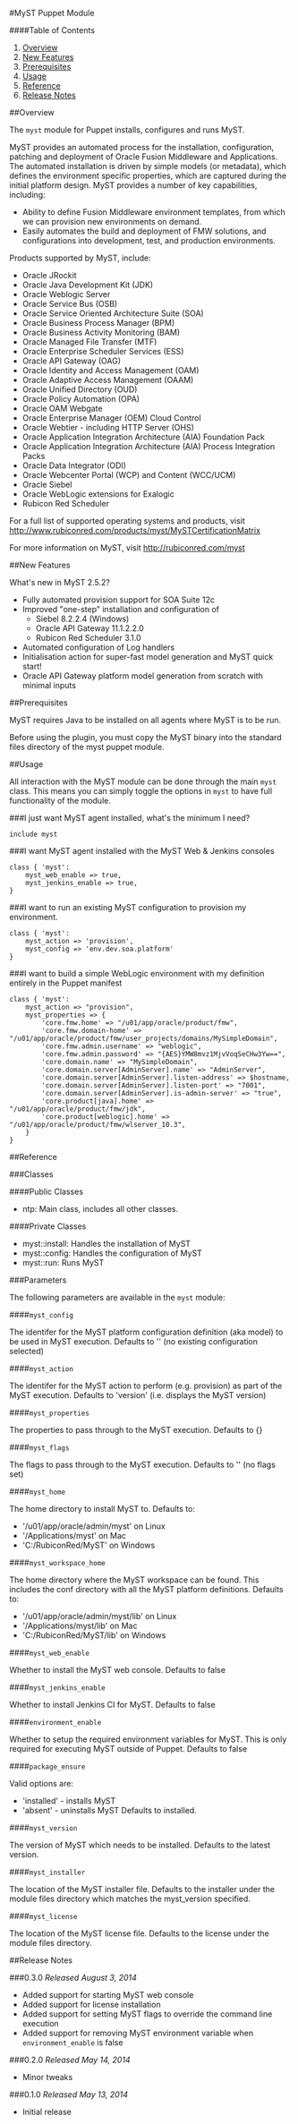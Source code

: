 #MyST Puppet Module

####Table of Contents

1. [Overview](#overview)
2. [New Features](#newfeatures)
3. [Prerequisites](#prerequisites)
4. [Usage](#usage)
5. [Reference](#reference)
6. [Release Notes](#releasenotes)

##Overview

The `myst` module for Puppet installs, configures and runs MyST.

MyST provides an automated process for the installation, configuration, patching and deployment of Oracle Fusion Middleware and Applications.
The automated installation is driven by simple models (or metadata), which defines the environment specific properties, which are captured during the initial platform design.
MyST provides a number of key capabilities, including:
* Ability to define Fusion Middleware environment templates, from which we can provision new environments on demand.
* Easily automates the build and deployment of FMW solutions, and configurations into development, test, and production environments. 

Products supported by MyST, include:
* Oracle JRockit
* Oracle Java Development Kit (JDK)
* Oracle Weblogic Server
* Oracle Service Bus (OSB)
* Oracle Service Oriented Architecture Suite (SOA) 
* Oracle Business Process Manager (BPM)
* Oracle Business Activity Monitoring (BAM)
* Oracle Managed File Transfer (MTF)
* Oracle Enterprise Scheduler Services (ESS)
* Oracle API Gateway (OAG)
* Oracle Identity and Access Management (OAM)
* Oracle Adaptive Access Management (OAAM)
* Oracle Unified Directory (OUD)
* Oracle Policy Automation (OPA)
* Oracle OAM Webgate
* Oracle Enterprise Manager (OEM) Cloud Control
* Oracle Webtier - including HTTP Server (OHS)
* Oracle Application Integration Architecture (AIA) Foundation Pack
* Oracle Application Integration Architecture (AIA) Process Integration Packs
* Oracle Data Integrator (ODI)
* Oracle Webcenter Portal (WCP) and Content (WCC/UCM)
* Oracle Siebel
* Oracle WebLogic extensions for Exalogic
* Rubicon Red Scheduler

For a full list of supported operating systems and products, visit http://www.rubiconred.com/products/myst/MySTCertificationMatrix

For more information on MyST, visit http://rubiconred.com/myst

##<a name="newfeatures">New Features

What's new in MyST 2.5.2?
* Fully automated provision support for SOA Suite 12c
* Improved "one-step" installation and configuration of
	* Siebel 8.2.2.4 (Windows) 
	* Oracle API Gateway 11.1.2.2.0 
	* Rubicon Red Scheduler 3.1.0
* Automated configuration of Log handlers
* Initialisation action for super-fast model generation and MyST quick start!
* Oracle API Gateway platform model generation from scratch with minimal inputs

##Prerequisites

MyST requires Java to be installed on all agents where MyST is to be run.

Before using the plugin, you must copy the MyST binary into the standard files directory of the myst puppet module.

##Usage

All interaction with the MyST module can be done through the main `myst` class. This means you can simply toggle the options in `myst` to have full functionality of the module.

###I just want MyST agent installed, what's the minimum I need?

```puppet
include myst
```

###I want MyST agent installed with the MyST Web & Jenkins consoles

```puppet
class { 'myst':
    myst_web_enable => true,
    myst_jenkins_enable => true,
}
```

###I want to run an existing MyST configuration to provision my environment.

```puppet
class { 'myst':
    myst_action => 'provision',
    myst_config => 'env.dev.soa.platform'
}
```

###I want to build a simple WebLogic environment with my definition entirely in the Puppet manifest

```puppet
class { 'myst':
    myst_action => "provision",
    myst_properties => {
        'core.fmw.home' => "/u01/app/oracle/product/fmw",
        'core.fmw.domain-home' => "/u01/app/oracle/product/fmw/user_projects/domains/MySimpleDomain",
        'core.fmw.admin.username' => "weblogic",
        'core.fmw.admin.password' => "{AES}YMW8mvz1MjvVoqSeCHw3Yw==",
        'core.domain.name' => "MySimpleDomain",
        'core.domain.server[AdminServer].name' => "AdminServer",
        'core.domain.server[AdminServer].listen-address' => $hostname,
        'core.domain.server[AdminServer].listen-port' => "7001", 
        'core.domain.server[AdminServer].is-admin-server' => "true",  
        'core.product[java].home' => "/u01/app/oracle/product/fmw/jdk",
        'core.product[weblogic].home' => "/u01/app/oracle/product/fmw/wlserver_10.3", 
    }
}
```

##Reference

###Classes

####Public Classes

* ntp: Main class, includes all other classes.

####Private Classes

* myst::install: Handles the installation of MyST
* myst::config: Handles the configuration of MyST
* myst::run: Runs MyST

###Parameters

The following parameters are available in the `myst` module:

####`myst_config`

The identifer for the MyST platform configuration definition (aka model) to be used in MyST execution.
Defaults to '' (no existing configuration selected)

####`myst_action`

The identifer for the MyST action to perform (e.g. provision) as part of the MyST execution.
Defaults to 'version' (i.e. displays the MyST version)

####`myst_properties`

The properties to pass through to the MyST execution.
Defaults to {}

####`myst_flags`

The flags to pass through to the MyST execution.
Defaults to '' (no flags set)

####`myst_home`

The home directory to install MyST to.
Defaults to:
* '/u01/app/oracle/admin/myst' on Linux
* '/Applications/myst' on Mac
* 'C:/RubiconRed/MyST' on Windows

####`myst_workspace_home`

The home directory where the MyST workspace can be found.
This includes the conf directory with all the MyST platform definitions.
Defaults to:
* '/u01/app/oracle/admin/myst/lib' on Linux
* '/Applications/myst/lib' on Mac
* 'C:/RubiconRed/MyST/lib' on Windows

####`myst_web_enable`

Whether to install the MyST web console.
Defaults to false

####`myst_jenkins_enable`

Whether to install Jenkins CI for MyST.
Defaults to false

####`environment_enable`

Whether to setup the required environment variables for MyST.
This is only required for executing MyST outside of Puppet.
Defaults to false

####`package_ensure`

Valid options are:
* 'installed' - installs MyST
* 'absent' - uninstalls MyST
Defaults to installed.

####`myst_version`

The version of MyST which needs to be installed.
Defaults to the latest version.

####`myst_installer`

The location of the MyST installer file.
Defaults to the installer under the module files directory which matches the myst_version specified.

####`myst_license`

The location of the MyST license file.
Defaults to the license under the module files directory.

##<a name="releasenotes">Release Notes

###0.3.0
*Released August 3, 2014*
* Added support for starting MyST web console
* Added support for license installation
* Added support for setting MyST flags to override the command line execution
* Added support for removing MyST environment variable when `environment_enable` is false

###0.2.0
*Released May 14, 2014*
* Minor tweaks

###0.1.0
*Released May 13, 2014*
* Initial release